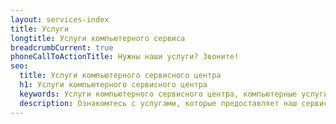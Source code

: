 ```yaml
---
layout: services-index
title: Услуги
longtitle: Услуги компьютерного сервиса
breadcrumbCurrent: true
phoneCallToActionTitle: Нужны наши услуги? Звоните!
seo:
  title: Услуги компьютерного сервисного центра
  h1: Услуги компьютерного сервисного центра
  keywords: Услуги компьютерного сервисного центра, компьютерные услуги
  description: Ознакомтесь с услугами, которые предоставляет наш сервисный центр. В каталаге указаны цены и гарантийные сроки на разные работы.
---
```

